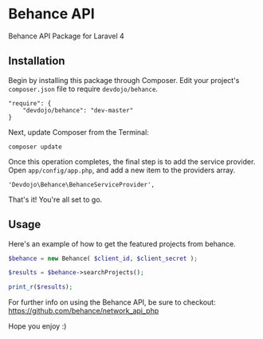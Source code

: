 Behance API
=======

Behance API Package for Laravel 4

## Installation

Begin by installing this package through Composer. Edit your project's `composer.json` file to require `devdojo/behance`.

	"require": {
		"devdojo/behance": "dev-master"
	}

Next, update Composer from the Terminal:

    composer update

Once this operation completes, the final step is to add the service provider. Open `app/config/app.php`, and add a new item to the providers array.

    'Devdojo\Behance\BehanceServiceProvider',

That's it! You're all set to go.

## Usage

Here's an example of how to get the featured projects from behance.

```php
$behance = new Behance( $client_id, $client_secret );

$results = $behance->searchProjects();

print_r($results);
```

For further info on using the Behance API, be sure to checkout: https://github.com/behance/network_api_php

Hope you enjoy :)
